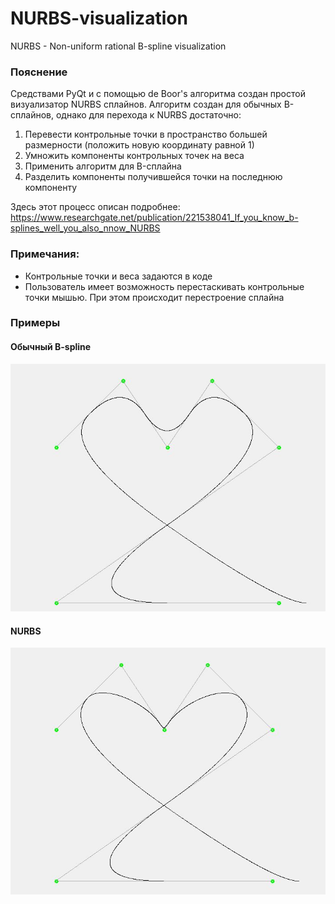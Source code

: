 # NURBS-visualization
NURBS - Non-uniform rational B-spline visualization

### Пояснение
Средствами PyQt и c помощью de Boor's алгоритма создан простой визуализатор NURBS сплайнов. Алгоритм создан для обычных B-сплайнов, однако для перехода к NURBS достаточно:
1. Перевести контрольные точки в пространство большей размерности (положить новую координату равной 1)
2. Умножить компоненты контрольных точек на веса
3. Применить алгоритм для B-сплайна
4. Разделить компоненты получившейся точки на последнюю компоненту

Здесь этот процесс описан подробнее: https://www.researchgate.net/publication/221538041_If_you_know_b-splines_well_you_also_nnow_NURBS

### Примечания:
- Контрольные точки и веса задаются в коде
- Пользователь имеет возможность перестаскивать контрольные точки мышью. При этом происходит перестроение сплайна

### Примеры

#### Обычный B-spline
![](https://github.com/Nikitagritsaenko/NURBS-visualization/blob/master/screenshots/b_spline.JPG)

#### NURBS
![](https://github.com/Nikitagritsaenko/NURBS-visualization/blob/master/screenshots/nurbs.JPG)

